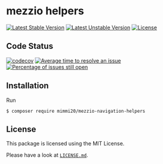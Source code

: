 # mezzio helpers

[![Latest Stable Version](https://poser.pugx.org/mimmi20/mezzio-navigation-helpers/v/stable?format=flat-square)](https://packagist.org/packages/mimmi20/mezzio-navigation-helpers)
[![Latest Unstable Version](https://poser.pugx.org/mimmi20/mezzio-navigation-helpers/v/unstable?format=flat-square)](https://packagist.org/packages/mimmi20/mezzio-navigation-helpers)
[![License](https://poser.pugx.org/mimmi20/mezzio-navigation-helpers/license?format=flat-square)](https://packagist.org/packages/mimmi20/mezzio-navigation-helpers)

## Code Status

[![codecov](https://codecov.io/gh/mimmi20/mezzio-navigation-helpers/branch/master/graph/badge.svg)](https://codecov.io/gh/mimmi20/mezzio-navigation-helpers)
[![Average time to resolve an issue](http://isitmaintained.com/badge/resolution/mimmi20/mezzio-navigation-helpers.svg)](http://isitmaintained.com/project/mimmi20/mezzio-navigation-helpers "Average time to resolve an issue")
[![Percentage of issues still open](http://isitmaintained.com/badge/open/mimmi20/mezzio-navigation-helpers.svg)](http://isitmaintained.com/project/mimmi20/mezzio-navigation-helpers "Percentage of issues still open")

## Installation

Run

```
$ composer require mimmi20/mezzio-navigation-helpers
```

## License

This package is licensed using the MIT License.

Please have a look at [`LICENSE.md`](LICENSE.md).
